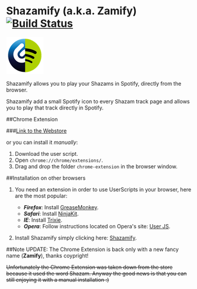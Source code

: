 Shazamify (a.k.a. Zamify)  [![Build Status](https://travis-ci.org/sirLisko/shazamify.svg)](https://travis-ci.org/sirLisko/shazamify)
========
![image](./images/icon.png)

Shazamify allows you to play your Shazams in Spotify, directly from the browser.

Shazamify add a small Spotify icon to every Shazam track page and allows you to play that track directly in Spotify.

##Chrome Extension

###[Link to the Webstore](https://chrome.google.com/webstore/detail/zamify/bmijgfabheacpgpemckfpfmebcdjlolh)

or you can install it *manually*:

1. Download the user script.
2. Open `chrome://chrome/extensions/`.
3. Drag and drop the folder `chrome-extension` in the browser window.

##Installation on other browsers
1. You need an extension in order to use UserScripts in your browser, here are the most popular:
    * ***Firefox***: Install [GreaseMonkey](https://addons.mozilla.org/en-US/firefox/addon/greasemonkey/).
    * ***Safari***: Install [NinjaKit](http://d.hatena.ne.jp/os0x/20100612/1276330696).
    * ***IE***: Install [Trixie](http://www.bhelpuri.net/Trixie/).
    * ***Opera***: Follow instructions located on Opera's site: [User JS](http://www.opera.com/docs/userjs/).

2. Install Shazamify simply clicking here: [Shazamify](https://github.com/sirlisko/shazamify/raw/master/shazamify.user.js).



##Note
UPDATE: The Chrome Extension is back only with a new fancy name (**Zamify**), thanks coypright!

~~Unfortunately the Chrome Extension was taken down from the store because it used the word Shazam. Anyway the good news is that you can still enjoying it with a manual installation :)~~